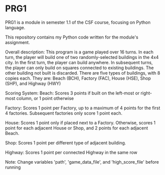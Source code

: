 # PRG1

PRG1 is a module in semester 1.1 of the CSF course, focusing on Python language.

This repository contains my Python code written for the module's assignment.


Overall description:
This program is a game played over 16 turns.
In each turn, the player will build one of two randomly-selected buildings in the 4x4 city.
In the first turn, the player can build anywhere.
In subsequent turns, the player can only build on squares connected to existing buildings.
The other building not built is discarded.
There are five types of buildings, with 8 copies each.
They are: Beach (BCH), Factory (FAC), House (HSE), Shop (SHP), and Highway (HWY)


Scoring System:
Beach:
    Scores 3 points if built on the left-most or right-most column, or 1 point otherwise

Factory:
    Scores 1 point per Factory, up to a maximum of 4 points for the first 4 factories.
    Subsequent factories only score 1 point each.

House:
    Scores 1 point only if placed next to a Factory.
    Otherwise, scores 1 point for each adjacent House or Shop, and 2 points for each adjacent Beach.

Shop:
    Scores 1 point per different type of adjacent building.

Highway:
    Scores 1 point per connected Highway in the same row


Note:
Change variables 'path', 'game_data_file', and 'high_score_file' before running